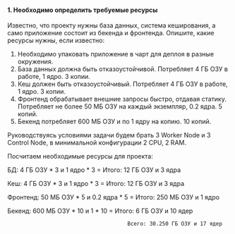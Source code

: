 #### 1. Необходимо определить требуемые ресурсы

Известно, что проекту нужны база данных, система кеширования, а само приложение состоит из бекенда и фронтенда. Опишите, какие ресурсы нужны, если известно:

1. Необходимо упаковать приложение в чарт для деплоя в разные окружения. 
2. База данных должна быть отказоустойчивой. Потребляет 4 ГБ ОЗУ в работе, 1 ядро. 3 копии. 
3. Кеш должен быть отказоустойчивый. Потребляет 4 ГБ ОЗУ в работе, 1 ядро. 3 копии. 
4. Фронтенд обрабатывает внешние запросы быстро, отдавая статику. Потребляет не более 50 МБ ОЗУ на каждый экземпляр, 0.2 ядра. 5 копий. 
5. Бекенд потребляет 600 МБ ОЗУ и по 1 ядру на копию. 10 копий.

 Руководствуясь условиями задачи будем брать 3 Worker Node и 3 Control Node, в минимальной конфигурации 2 CPU, 2 RAM.

 Посчитаем необходимые ресурсы для проекта:

 БД: 4 ГБ ОЗУ * 3 и 1 ядро * 3          = Итого: 12 ГБ ОЗУ и 3 ядра
 
 Кеш: 4 ГБ ОЗУ * 3 и 1 ядро * 3         = Итого: 12 ГБ ОЗУ и 3 ядра
 
 Фронтенд: 50 МБ ОЗУ * 5 и 0.2 ядра * 5 = Итого: 250 МБ ОЗУ и 1 ядро
 
 Бекенд: 600 МБ ОЗУ * 10 и 1 * 10       = Итого: 6 ГБ ОЗУ и 10 ядер
 
                                          Всего: 30.250 ГБ ОЗУ и 17 ядер
